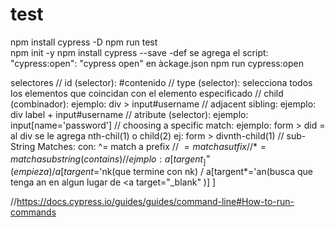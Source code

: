 # test
npm install cypress -D
npm run test  
npm init -y
npm install cypress --save -def
se agrega el script: "cypress:open": "cypress open" en àckage.json
npm run cypress:open


selectores
  // id (selector): #contenido
  // type (selector): selecciona todos los elementos que coincidan con el elemento especificado
  // child (combinador): ejemplo: div > input#username 
  // adjacent sibling: ejemplo: div label + input#username
  // atribute (selector): ejemplo: input[name='password']
  // choosing a specific match: ejemplo: form > did = al div se le agrega nth-chil(1) o child(2) ej: form > divnth-child(1)
  // sub-String Matches: con: ^= match a prefix
                           // $= match a sutfix
                           // *= match a substring(contains)
            //ejmplo: a[targent^=_](empieza) / a[targent$='nk(que termine con nk) / a[targent*='an(busca que tenga an en algun lugar de <a target="_blank" )] ]
            
//https://docs.cypress.io/guides/guides/command-line#How-to-run-commands
